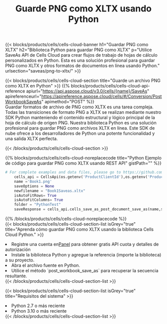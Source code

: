 ﻿---
title:  Guarde PNG como XLTX usando Python
description:  Utilizando Aspose.Cells Cloud SDK para Python para guardar el archivo de formato PNG como archivo de formato XLTX.
kwords: Excel, Save PNG as XLTX, REST, Python
howto: How to save PNG as XLTX using Aspose.Cells Cloud Python library.
---
{{< blocks/products/cells/cells-cloud-banner h1="Guardar PNG como XLTX" h2="Biblioteca Python para guardar PNG como XLTX" p="Utilice SaveAs API de Cells Cloud para crear flujos de trabajo de hojas de cálculo personalizados en Python. Esta es una solución profesional para guardar PNG como XLTX y otros formatos de documentos en línea usando Python." urlsection="saveas/png-to-xltx/" >}}

{{< blocks/products/cells/cells-cloud-section title="Guarde un archivo PNG como XLTX en Python" >}}
{{% blocks/products/cells/cells-cloud-api-reference apiurl="https://api.aspose.cloud/v3.0/cells/{name}/SaveAs" apireferenceurl="https://apireference.aspose.cloud/cells/#/Conversion/PostWorkbookSaveAs" apimethod="POST" %}}
<br/>
Guardar formatos de archivo de PNG como XLTX es una tarea compleja. Todas las transiciones de formato PNG a XLTX se realizan mediante nuestro SDK Python manteniendo el contenido estructural y lógico principal de la hoja de cálculo de origen PNG. Nuestra biblioteca Python es una solución profesional para guardar PNG como archivos XLTX en línea. Este SDK de nube ofrece a los desarrolladores de Python una potente funcionalidad y una salida XLTX perfecta.

{{< /blocks/products/cells/cells-cloud-section >}}

{{% blocks/products/cells/cells-cloud-noreplacecode title="Python Ejemplo de código para guardar PNG como XLTX usando REST API" gistPath="" %}}
  
```python
# For complete examples and data files, please go to https://github.com/aspose-cells-cloud/aspose-cells-cloud-python/
    cells_api = CellsApi(os.getenv('ProductClientId'),os.getenv('ProductClientSecret'))
    name ='Book1.png'    
    saveOptions = None
    newfilename = "Book1Saveas.xltx"
    isAutoFitRows= True
    isAutoFitColumns= True
    folder = "PythonTest"
    saveResponse = cells_api.cells_save_as_post_document_save_as(name,save_options=saveOptions, newfilename=(folder +'/' + newfilename),folder=folder)
```
  
{{% /blocks/products/cells/cells-cloud-noreplacecode %}}
<br/>
{{< blocks/products/cells/cells-cloud-section-list isGrey="true" title="Aprenda cómo guardar PNG como XLTX usando la biblioteca Cells Cloud Python." >}}
<li> Registre una cuenta en<a href="https://dashboard.aspose.cloud/">Panel</a> para obtener gratis API cuota y detalles de autorización</li>
<li>Instale la biblioteca Python y agregue la referencia (importe la biblioteca) a su proyecto.</li>
<li>Abra el archivo fuente en Python.</li>
<li>Utilice el método `post_workbook_save_as` para recuperar la secuencia resultante.</li>
{{< /blocks/products/cells/cells-cloud-section-list >}}

{{< blocks/products/cells/cells-cloud-section-list isGrey="true" title="Requisitos del sistema" >}}
<li>Python 2.7 o más reciente</li>
<li>Python 3.10 o más reciente</li>
{{< /blocks/products/cells/cells-cloud-section-list >}}
